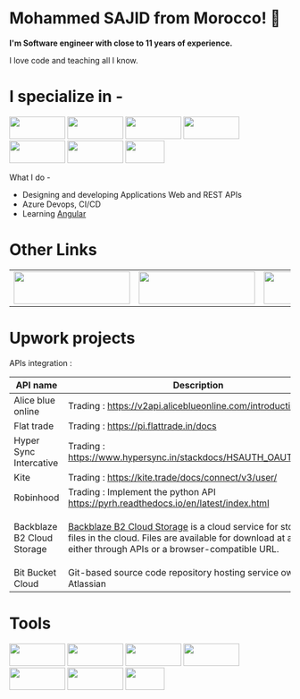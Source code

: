 <h1>Mohammed SAJID from Morocco! 👋 </h1>
<p>
  <b> I'm Software engineer with close to 11 years of experience.</b>
</p>
<p>
  I love code and teaching all I know.
</p>

<h1> I specialize in -</h1>
<p align="left">
  <img src="https://milan.milanovic.org/post/a-brief-walk-through-net-ecosystem/featured.jpg" width="100" height="40">
  <img src="https://danpatrascu.com/wp-content/uploads/2019/05/blazorms-675x360.jpg" width="100" height="40">
  <img src="https://static.tildacdn.one/tild6238-3035-4335-a333-306335373139/IMG_3349.jpg" width="100" height="40">
  <img src="https://es7d2pwx9xw.exactdn.com/wp-content/uploads/2021/09/NoSQL.jpg?strip=all&lossy=1&ssl=1" width="100" height="40">
  <img src="https://miro.medium.com/v2/resize:fit:1024/1*tsqlgfBBb32ZLx1Y6bwzKA.jpeg" width="100" height="40">
  <img src="https://assets-global.website-files.com/6411daab15c8848a5e4e0153/659fce6c4c67870a474b854e_bootstrap-1.jpeg" width="100" height="40">
  <img src="https://cdn0.iconfinder.com/data/icons/social-network-9/50/22-512.png" width="70" height="40">
</p>

What I do -
- Designing and developing Applications Web and REST APIs
- Azure Devops, CI/CD
- Learning [Angular](https://angular.io/)
  
<h1>Other Links</h1>
<table style="border:none">
  <tr>
    <td valign="top">
       <a href="https://stackoverflow.com/users/1745795/mohammed-sajid">
        <img src="https://stackoverflow.com/users/flair/1745795.png" width="208" height="58">
       </a>
    </td>
    <td valign="top">
      <a href="https://www.linkedin.com/in/mohammed-sajid-9b185957/">
        <img src="https://logos-world.net/wp-content/uploads/2020/05/Linkedin-Logo.jpg" width="208" height="58">
      </a>
    </td>
    <td valign="top">
      <a href="https://www.upwork.com/freelancers/~01722f77578610a10f">
        <img src="https://assets-global.website-files.com/603fea6471d9d8559d077603/60e5a74547878c8b5a58cb0d_wordmark%20(1).png" width="208" height="58">
      </a>
    </td>
    <td valign="top">
      <a href="https://www.fiverr.com/sajid_mohammed?up_rollout=true">
        <img src="https://techcrunch.com/wp-content/uploads/2021/12/fiverr-header.jpeg" width="208" height="58">
      </a>
    </td>
  </tr>
</table>

<h1>Upwork projects</h1>
APIs integration :

  | API name                    | Description|
  | ----------------------------|-----------|
  | Alice blue online           | Trading : https://v2api.aliceblueonline.com/introduction|
  | Flat trade                  | Trading : https://pi.flattrade.in/docs|
  | Hyper Sync Intercative      | Trading : https://www.hypersync.in/stackdocs/HSAUTH_OAUTH_1.0.6/|
  | Kite                        | Trading : https://kite.trade/docs/connect/v3/user/|
  | Robinhood                   | Trading : Implement the python API https://pyrh.readthedocs.io/en/latest/index.html|
  | Backblaze B2 Cloud Storage  | <p>[Backblaze B2 Cloud Storage](https://www.backblaze.com/b2/docs/) is a cloud service for storing files in the cloud. Files are available for download at any time, either through APIs or a browser-compatible URL.</p>|
  | Bit Bucket Cloud            | Git-based source code repository hosting service owned by Atlassian|

<h1>Tools</h1>
<p align="left">
  <img src="https://encrypted-tbn0.gstatic.com/images?q=tbn:ANd9GcScYKKCr9tMP60TykrtKsBT-8MkixC0Di4WnEjtpH0iVg&s" width="100" height="40">
  <img src="https://encrypted-tbn0.gstatic.com/images?q=tbn:ANd9GcTAaPyXEnG-Fac-l7Evk4Krf5ih4flHzI5Dpz2zfE4HLqSAsvr8bv39VU-fKJ3Qq7M1MGY&usqp=CAU" width="100" height="40">
  <img src="https://devblogs.microsoft.com/visualstudio/wp-content/uploads/sites/4/2022/09/devblog-brand-visualstudio2022.png" width="100" height="40">
  <img src="https://www.itprotoday.com/sites/itprotoday.com/files/styles/article_featured_retina/public/uploads/2016/04/sqlserver-generic_0.jpg?itok=1-w76jwB" width="100" height="40">
  <img src="https://media.dev.to/cdn-cgi/image/width=1080,height=1080,fit=cover,gravity=auto,format=auto/https%3A%2F%2Fdev-to-uploads.s3.amazonaws.com%2Fi%2Fnl5odr3413k5dddlz1dd.png" width="100" height="40">
  <img src="https://sourceforge.net/blog/wp-content/uploads/2013/12/SmartBear-SoapUI-Logo.png" width="100" height="40">
  <img src="https://mms.businesswire.com/media/20231211943255/en/761650/23/postman-logo-vert-2018.jpg" width="70" height="40">
</p>
